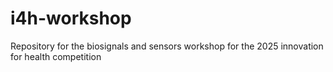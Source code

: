 # i4h-workshop
Repository for the biosignals and sensors workshop for the 2025 innovation for health competition

